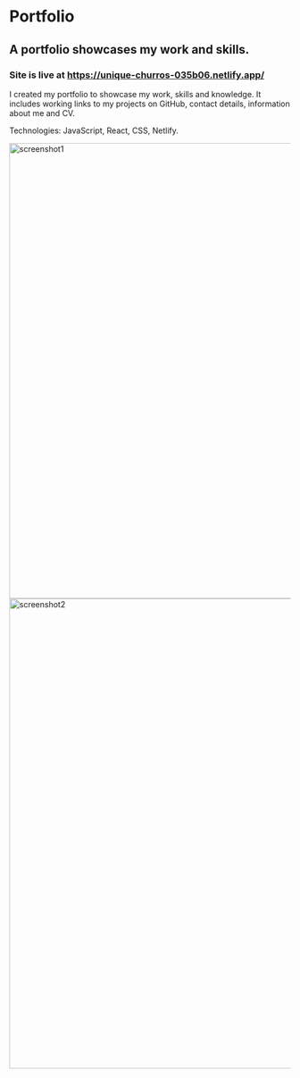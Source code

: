 # Portfolio

## A portfolio showcases my work and skills.

### Site is live at https://unique-churros-035b06.netlify.app/

I created my portfolio to showcase my work, skills and knowledge.
It includes working links to my projects on GitHub, contact details, information about me and CV.

Technologies: JavaScript, React, CSS, Netlify.

<img width="816" alt="screenshot1" src="https://user-images.githubusercontent.com/84686704/226212164-a51e0580-f449-4c7c-853f-b35cd8969554.png" width="300">
<img width="842" alt="screenshot2" src="https://user-images.githubusercontent.com/84686704/226212165-61b6586d-e22f-4a9d-9ea7-972603509ece.png" width="300">